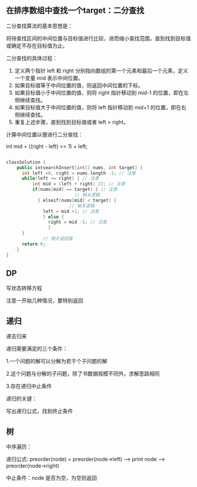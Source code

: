 <!--
 * @Author: TwilightZrui 1193882630@qq.com
 * @Date: 2023-04-26 13:20:30
 * @LastEditors: TwilightZrui 1193882630@qq.com
 * @LastEditTime: 2023-04-26 13:26:26
 * @FilePath: /LeetCode/note/algorithm.md
 * @Description: 这是默认设置,请设置`customMade`, 打开koroFileHeader查看配置 进行设置: https://github.com/OBKoro1/koro1FileHeader/wiki/%E9%85%8D%E7%BD%AE
-->

## 在排序数组中查找一个target：二分查找

二分查找算法的基本思想是：

  将待查找区间的中间位置与目标值进行比较，进而缩小查找范围，直到找到目标值或确定不存在目标值为止。

二分查找的具体过程：

1. 定义两个指针 left 和 right 分别指向数组的第一个元素和最后一个元素，定义一个变量 mid 表示中间位置。
2. 如果目标值等于中间位置的值，则返回中间位置的下标。
3. 如果目标值小于中间位置的值，则将 right 指针移动到 mid-1 的位置，即在左侧继续查找。
4. 如果目标值大于中间位置的值，则将 left 指针移动到 mid+1 的位置，即在右侧继续查找。
5. 重复上述步骤，直到找到目标值或者 left > right。

计算中间位置以便进行二分查找：

int mid = ((right - left) >> 1) + left;

```cpp

classSolution {
    public intsearchInsert(int[] nums, int target) {
      int left =0, right = nums.length -1; // 注意
      while(left <= right) { // 注意
          int mid = (left + right) /2; // 注意
          if(nums[mid] == target) { // 注意
                          // 相关逻辑
            } elseif(nums[mid] < target) {
                        // 相关逻辑
              left = mid +1; // 注意
              } else {
                right = mid -1; // 注意
                }
      }
              // 相关返回值
      return 0;
    }
}
```

## DP

写状态转移方程

注意一开始几种情况，要特别返回

## 递归

递去归来

递归需要满足的三个条件：

1.一个问题的解可以分解为若干个子问题的解

2.这个问题与分解的子问题，除了书数据规模不同外，求解思路相同

3.存在递归中止条件

递归的关键：

写出递归公式，找到终止条件

## 树

中序遍历：

递归公式: preorder(node) = preorder(node->left) --> print node —> preorder(node->right)

中止条件：node 是否为空，为空则返回
